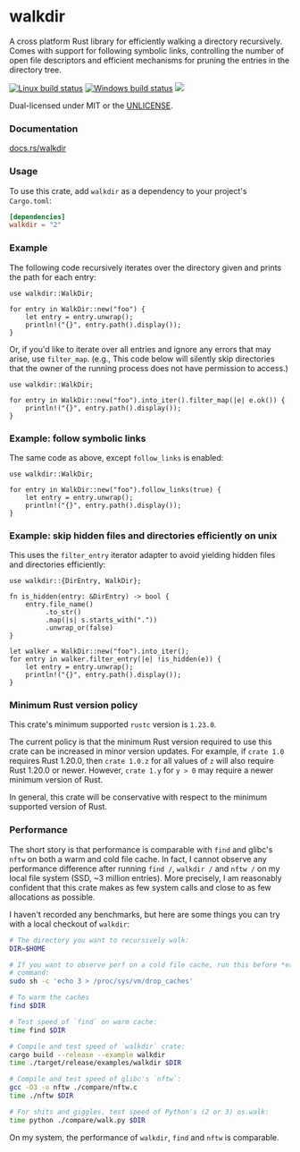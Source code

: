 walkdir
=======
A cross platform Rust library for efficiently walking a directory recursively.
Comes with support for following symbolic links, controlling the number of
open file descriptors and efficient mechanisms for pruning the entries in the
directory tree.

[![Linux build status](https://api.travis-ci.org/BurntSushi/walkdir.svg)](https://travis-ci.org/BurntSushi/walkdir)
[![Windows build status](https://ci.appveyor.com/api/projects/status/github/BurntSushi/walkdir?svg=true)](https://ci.appveyor.com/project/BurntSushi/walkdir)
[![](http://meritbadge.herokuapp.com/walkdir)](https://crates.io/crates/walkdir)

Dual-licensed under MIT or the [UNLICENSE](http://unlicense.org).

### Documentation

[docs.rs/walkdir](https://docs.rs/walkdir/)

### Usage

To use this crate, add `walkdir` as a dependency to your project's
`Cargo.toml`:

```toml
[dependencies]
walkdir = "2"
```

### Example

The following code recursively iterates over the directory given and prints
the path for each entry:

```rust,no_run
use walkdir::WalkDir;

for entry in WalkDir::new("foo") {
    let entry = entry.unwrap();
    println!("{}", entry.path().display());
}
```

Or, if you'd like to iterate over all entries and ignore any errors that may
arise, use `filter_map`. (e.g., This code below will silently skip directories
that the owner of the running process does not have permission to access.)

```rust,no_run
use walkdir::WalkDir;

for entry in WalkDir::new("foo").into_iter().filter_map(|e| e.ok()) {
    println!("{}", entry.path().display());
}
```

### Example: follow symbolic links

The same code as above, except `follow_links` is enabled:

```rust,no_run
use walkdir::WalkDir;

for entry in WalkDir::new("foo").follow_links(true) {
    let entry = entry.unwrap();
    println!("{}", entry.path().display());
}
```

### Example: skip hidden files and directories efficiently on unix

This uses the `filter_entry` iterator adapter to avoid yielding hidden files
and directories efficiently:

```rust,no_run
use walkdir::{DirEntry, WalkDir};

fn is_hidden(entry: &DirEntry) -> bool {
    entry.file_name()
         .to_str()
         .map(|s| s.starts_with("."))
         .unwrap_or(false)
}

let walker = WalkDir::new("foo").into_iter();
for entry in walker.filter_entry(|e| !is_hidden(e)) {
    let entry = entry.unwrap();
    println!("{}", entry.path().display());
}
```

### Minimum Rust version policy

This crate's minimum supported `rustc` version is `1.23.0`.

The current policy is that the minimum Rust version required to use this crate
can be increased in minor version updates. For example, if `crate 1.0` requires
Rust 1.20.0, then `crate 1.0.z` for all values of `z` will also require Rust
1.20.0 or newer. However, `crate 1.y` for `y > 0` may require a newer minimum
version of Rust.

In general, this crate will be conservative with respect to the minimum
supported version of Rust.

### Performance

The short story is that performance is comparable with `find` and glibc's
`nftw` on both a warm and cold file cache. In fact, I cannot observe any
performance difference after running `find /`, `walkdir /` and `nftw /` on my
local file system (SSD, ~3 million entries). More precisely, I am reasonably
confident that this crate makes as few system calls and close to as few
allocations as possible.

I haven't recorded any benchmarks, but here are some things you can try with a
local checkout of `walkdir`:

```sh
# The directory you want to recursively walk:
DIR=$HOME

# If you want to observe perf on a cold file cache, run this before *each*
# command:
sudo sh -c 'echo 3 > /proc/sys/vm/drop_caches'

# To warm the caches
find $DIR

# Test speed of `find` on warm cache:
time find $DIR

# Compile and test speed of `walkdir` crate:
cargo build --release --example walkdir
time ./target/release/examples/walkdir $DIR

# Compile and test speed of glibc's `nftw`:
gcc -O3 -o nftw ./compare/nftw.c
time ./nftw $DIR

# For shits and giggles, test speed of Python's (2 or 3) os.walk:
time python ./compare/walk.py $DIR
```

On my system, the performance of `walkdir`, `find` and `nftw` is comparable.
